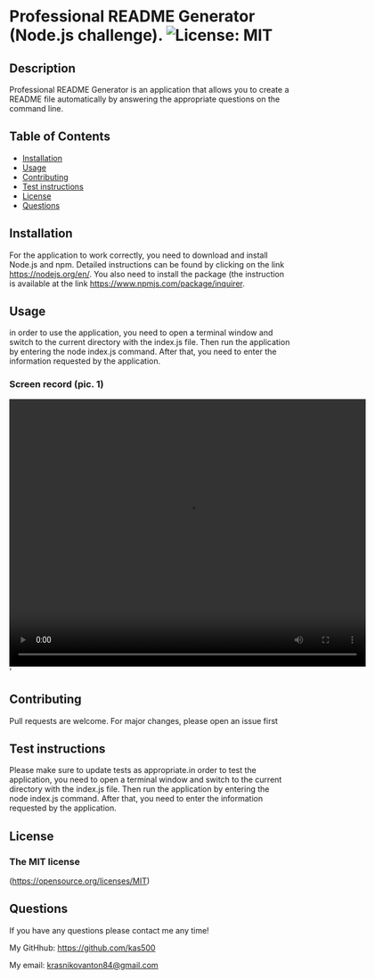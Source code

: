 # Professional README Generator (Node.js challenge). ![License: MIT](https://img.shields.io/badge/License-MIT-yellow.svg)
  
## Description
  
Professional README Generator is an application that allows you to create a README file automatically by answering the appropriate questions on the command line.

## Table of Contents
- [Installation](#installation)
- [Usage](#usage)
- [Contributing](#contributing)
- [Test instructions](#test-instructions)
- [License](#tlicense)
- [Questions](#questions)

## Installation

For the application to work correctly, you need to download and install Node.js and npm.  Detailed instructions can be found by clicking on the link <https://nodejs.org/en/>.  You also need to install the package (the instruction is available at the link <https://www.npmjs.com/package/inquirer>.
  
## Usage
  
in order to use the application, you need to open a terminal window and switch to the current directory with the index.js file.  Then run the application by entering the node index.js command.  After that, you need to enter the information requested by the application.
### Screen record (pic. 1)
<video width="640" height="480" controls>
  <source src="video.mov" type="video/mp4">
</video>'
  
## Contributing

Pull requests are welcome. For major changes, please open an issue first

## Test instructions

Please make sure to update tests as appropriate.in order to test the application, you need to open a terminal window and switch to the current directory with the index.js file.  Then run the application by entering the node index.js command.  After that, you need to enter the information requested by the application.

## License

### The MIT license
  (https://opensource.org/licenses/MIT)

## Questions

If you have any questions please contact me any time!

My GitHhub: <https://github.com/kas500>

My email: <krasnikovanton84@gmail.com>